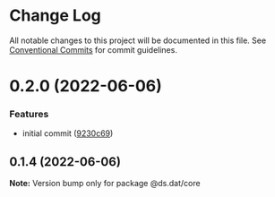 # Change Log

All notable changes to this project will be documented in this file.
See [Conventional Commits](https://conventionalcommits.org) for commit guidelines.

# 0.2.0 (2022-06-06)


### Features

* initial commit ([9230c69](https://github.com/tiendat1997/designsystem.fe/commit/9230c6915802365b04af0af0801e9b66847238ee))





## 0.1.4 (2022-06-06)

**Note:** Version bump only for package @ds.dat/core
